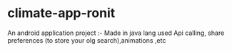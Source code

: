 # climate-app-ronit
An android application project :-
Made in java lang
used Api calling, share preferences (to store your olg search),animations ,etc
